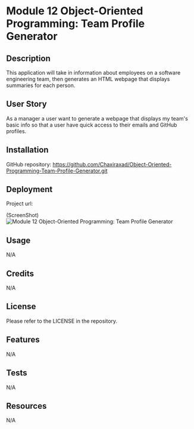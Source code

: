 # Module 12 Object-Oriented Programming: Team Profile Generator

## Description

This application will take in information about employees on a software engineering team, then generates an HTML webpage that displays summaries for each person. 

## User Story

As a manager a user want to generate a webpage that displays my team's basic info so that a user have quick access to their emails and GitHub profiles.

## Installation
GitHub repository: https://github.com/Chaxiraxad/Object-Oriented-Programming-Team-Profile-Generator.git


## Deployment
 Project url: 

(ScreenShot) ![Module 12 Object-Oriented Programming: Team Profile Generator](./deployed%20web.png)

## Usage
N/A

## Credits
N/A


## License
Please refer to the LICENSE in the repository.


## Features
N/A


## Tests
N/A

## Resources
N/A